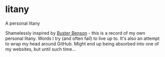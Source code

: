 # litany
A personal litany

Shamelessly inspired by [Buster Benson](https://github.com/busterbenson/public/blob/master/Codex.md) - this is a record of my own personal litany. Words I try (and often fail) to live up to. It's also an attempt to wrap my head around GitHub. Might end up being absorbed into one of my websites, but until such time... 

